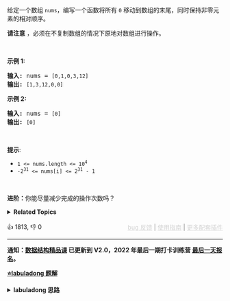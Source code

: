 <p>给定一个数组 <code>nums</code>，编写一个函数将所有 <code>0</code> 移动到数组的末尾，同时保持非零元素的相对顺序。</p>

<p><strong>请注意</strong>&nbsp;，必须在不复制数组的情况下原地对数组进行操作。</p>

<p>&nbsp;</p>

<p><strong>示例 1:</strong></p>

<pre>
<strong>输入:</strong> nums = <span><code>[0,1,0,3,12]</code></span>
<strong>输出:</strong> <span><code>[1,3,12,0,0]</code></span>
</pre>

<p><strong>示例 2:</strong></p>

<pre>
<strong>输入:</strong> nums = <span><code>[0]</code></span>
<strong>输出:</strong> <span><code>[0]</code></span></pre>

<p>&nbsp;</p>

<p><strong>提示</strong>:</p> 
<meta charset="UTF-8" />

<ul> 
 <li><code>1 &lt;= nums.length &lt;= 10<sup>4</sup></code></li> 
 <li><code>-2<sup>31</sup>&nbsp;&lt;= nums[i] &lt;= 2<sup>31</sup>&nbsp;- 1</code></li> 
</ul>

<p>&nbsp;</p>

<p><b>进阶：</b>你能尽量减少完成的操作次数吗？</p>

<details><summary><strong>Related Topics</strong></summary>数组 | 双指针</details><br>

<div>👍 1813, 👎 0<span style='float: right;'><span style='color: gray;'><a href='https://github.com/labuladong/fucking-algorithm/discussions/939' target='_blank' style='color: lightgray;text-decoration: underline;'>bug 反馈</a> | <a href='https://mp.weixin.qq.com/s/NF8mmVyXVfC1ehdMOsO7Cw' target='_blank' style='color: lightgray;text-decoration: underline;'>使用指南</a> | <a href='https://labuladong.github.io/algo/images/others/%E5%85%A8%E5%AE%B6%E6%A1%B6.jpg' target='_blank' style='color: lightgray;text-decoration: underline;'>更多配套插件</a></span></span></div>

<div id="labuladong"><hr>

**通知：[数据结构精品课](https://aep.h5.xeknow.com/s/1XJHEO) 已更新到 V2.0，2022 年最后一期打卡训练营 [最后一天报名](https://mp.weixin.qq.com/s/eUG2OOzY3k_ZTz-CFvtv5Q)。**



<p><strong><a href="https://labuladong.github.io/article?qno=283" target="_blank">⭐️labuladong 题解</a></strong></p>
<details><summary><strong>labuladong 思路</strong></summary>

## 基本思路

> 本文有视频版：[数组双指针技巧汇总](https://www.bilibili.com/video/BV1iG411W7Wm)

可以直接复用 [27. 移除元素](/problems/remove-element) 的解法，先移除所有 0，然后把最后的元素都置为 0，就相当于移动 0 的效果。

**详细题解：[双指针技巧秒杀七道数组题目](https://labuladong.github.io/article/fname.html?fname=双指针技巧)**

**标签：[数组](https://mp.weixin.qq.com/mp/appmsgalbum?__biz=MzAxODQxMDM0Mw==&action=getalbum&album_id=2120601117519675393)，[数组双指针](https://mp.weixin.qq.com/mp/appmsgalbum?__biz=MzAxODQxMDM0Mw==&action=getalbum&album_id=2120601117519675393)**

## 解法代码

```java
class Solution {
    public void moveZeroes(int[] nums) {
        // 去除 nums 中的所有 0
        // 返回去除 0 之后的数组长度
        int p = removeElement(nums, 0);
        // 将 p 之后的所有元素赋值为 0
        for (; p < nums.length; p++) {
            nums[p] = 0;
        }
    }

    // 双指针技巧，复用 [27. 移除元素] 的解法。
    int removeElement(int[] nums, int val) {
        int fast = 0, slow = 0;
        while (fast < nums.length) {
            if (nums[fast] != val) {
                nums[slow] = nums[fast];
                slow++;
            }
            fast++;
        }
        return slow;
    }
}
```

**类似题目**：
  - [167. 两数之和 II - 输入有序数组 🟢](/problems/two-sum-ii-input-array-is-sorted)
  - [26. 删除有序数组中的重复项 🟢](/problems/remove-duplicates-from-sorted-array)
  - [27. 移除元素 🟢](/problems/remove-element)
  - [344. 反转字符串 🟢](/problems/reverse-string)
  - [5. 最长回文子串 🟠](/problems/longest-palindromic-substring)
  - [83. 删除排序链表中的重复元素 🟢](/problems/remove-duplicates-from-sorted-list)
  - [剑指 Offer 57. 和为s的两个数字 🟢](/problems/he-wei-sde-liang-ge-shu-zi-lcof)
  - [剑指 Offer II 006. 排序数组中两个数字之和 🟢](/problems/kLl5u1)

</details>
</div>




